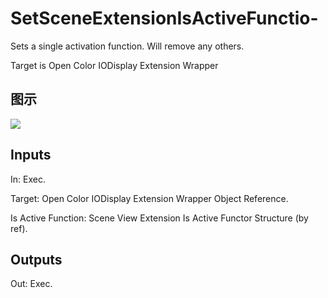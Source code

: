 # SetSceneExtensionIsActiveFunctio-

Sets a single activation function. Will remove any others.

Target is Open Color IODisplay Extension Wrapper

## 图示

![]($-20221218-20165390.png)

## Inputs

In: Exec.

Target: Open Color IODisplay Extension Wrapper Object Reference.

Is Active Function: Scene View Extension Is Active Functor Structure (by ref).  

## Outputs

Out: Exec.

